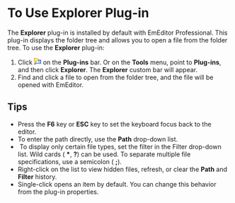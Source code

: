 # To Use Explorer Plug-in

The **Explorer** plug-in is installed by default with EmEditor Professional. This plug-in displays the folder tree and allows you to open a file from the folder tree. To use the **Explorer** plug-in:

1. Click **![Explorer](../../images/plugin_explorer.gif)** on the **Plug-ins** bar. Or on the **Tools** menu, point to **Plug-ins**, and then click **Explorer**. The **Explorer** custom bar will appear.
2. Find and click a file to open from the folder tree, and the file will be opened with EmEditor.

## Tips

- Press the **F6** key or **ESC** key to set the keyboard focus back to the editor.
- To enter the path directly, use the **Path** drop-down list.
-  To display only certain file types, set the filter in the Filter drop-down list. Wild cards ( **\***, **?**) can be used. To separate multiple file specifications, use a semicolon ( **;**).
- Right-click on the list to view hidden files, refresh, or clear the **Path** and **Filter** history.
- Single-click opens an item by default. You can change this behavior from the plug-in properties.
